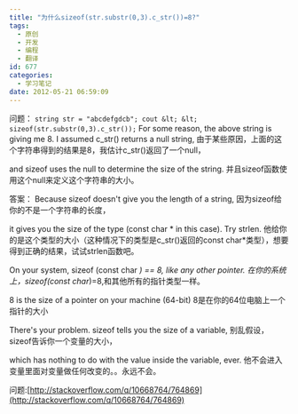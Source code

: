 ```yaml
---
title: "为什么sizeof(str.substr(0,3).c_str())=8?"
tags:
  - 原创
  - 开发
  - 编程
  - 翻译
id: 677
categories:
  - 学习笔记
date: 2012-05-21 06:59:09
---
```


问题：
`string str = "abcdefgdcb";
cout &lt; &lt; sizeof(str.substr(0,3).c_str());`
For some reason, the above string is giving me 8\. I assumed c_str() returns a null string,
由于某些原因，上面的这个字符串得到的结果是8，我估计c_str()返回了一个null，

and sizeof uses the null to determine the size of the string.
并且sizeof函数使用这个null来定义这个字符串的大小。

答案：
Because sizeof doesn't give you the length of a string,
因为sizeof给你的不是一个字符串的长度，

it gives you the size of the type (const char * in this case). Try strlen.
他给你的是这个类型的大小（这种情况下的类型是c_str()返回的const char*类型），想要得到正确的结果，试试strlen函数吧。

On your system, sizeof (const char *) == 8, like any other pointer.
在你的系统上，sizeof(const char*)=8,和其他所有的指针类型一样。

8 is the size of a pointer on your machine (64-bit)
8是在你的64位电脑上一个指针的大小

There's your problem. sizeof tells you the size of a variable,
别乱假设，sizeof告诉你一个变量的大小，

which has nothing to do with the value inside the variable, ever.
他不会进入变量里面对变量做任何改变的。。永远不会。

问题:[http://stackoverflow.com/q/10668764/764869](http://stackoverflow.com/q/10668764/764869)